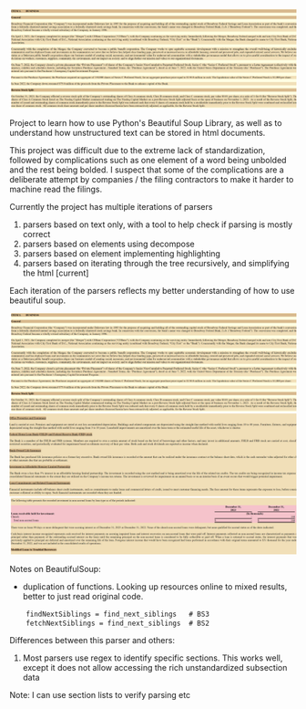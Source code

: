 ![Screenshot 1](Screenshots/1.png)

Project to learn how to use Python's Beautiful Soup Library, as well as to understand how unstructured text can be stored in html documents.

This project was difficult due to the extreme lack of standardization, followed by complications such as one element of a word being unbolded and the rest being bolded. I suspect that some of the complications are a deliberate attempt by companies / the filing contractors to make it harder to machine read the filings.

Currently the project has multiple iterations of parsers
1. parsers based on text only, with a tool to help check if parsing is mostly correct
2. parsers based on elements using decompose
3. parsers based on element implementing highlighting
4. parsers based on iterating through the tree recursively, and simplifying the html [current]

Each iteration of the parsers reflects my better understanding of how to use beautiful soup.

![Screenshot 1](Screenshots/1.png)
![Screenshot 1](Screenshots/2.png)
![Screenshot 1](Screenshots/3.png)


Notes on BeautifulSoup:
* duplication of functions. Looking up resources online to mixed results, better to just read original code.
```
    findNextSiblings = find_next_siblings   # BS3
    fetchNextSiblings = find_next_siblings  # BS2
```

Differences between this parser and others:
1. Most parsers use regex to identify specific sections. This works well, except it does not allow accessing the rich unstandardized subsection data

Note: I can use section lists to verify parsing etc